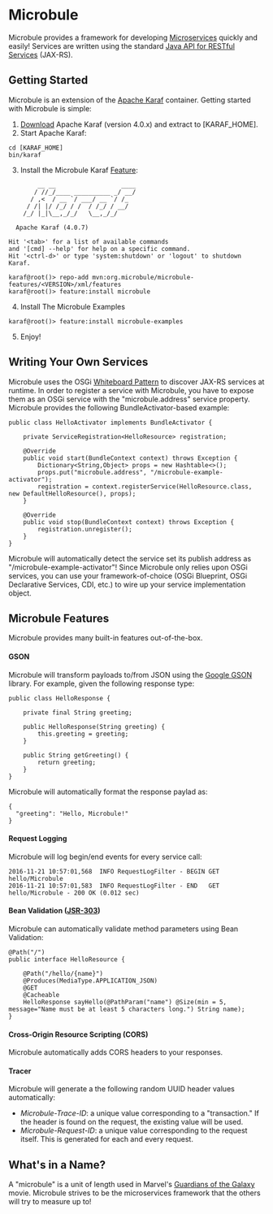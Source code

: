 # Microbule

Microbule provides a framework for developing [Microservices](http://www.martinfowler.com/articles/microservices.html)
quickly and easily!  Services are written using the standard
 [Java API for RESTful Services](https://jax-rs-spec.java.net/) (JAX-RS).

## Getting Started

Microbule is an extension of the [Apache Karaf](http://karaf.apache.org) container.  Getting started with Microbule is
 simple:

1. [Download](http://karaf.apache.org/download.html) Apache Karaf (version 4.0.x) and extract to [KARAF_HOME].
2. Start Apache Karaf:

 ```
 cd [KARAF_HOME]
 bin/karaf
 ```

3. Install the Microbule Karaf [Feature](https://karaf.apache.org/manual/latest/provisioning):

 ```
         __ __                  ____
        / //_/____ __________ _/ __/
       / ,<  / __ `/ ___/ __ `/ /_
      / /| |/ /_/ / /  / /_/ / __/
     /_/ |_|\__,_/_/   \__,_/_/

   Apache Karaf (4.0.7)

 Hit '<tab>' for a list of available commands
 and '[cmd] --help' for help on a specific command.
 Hit '<ctrl-d>' or type 'system:shutdown' or 'logout' to shutdown Karaf.

 karaf@root()> repo-add mvn:org.microbule/microbule-features/<VERSION>/xml/features
 karaf@root()> feature:install microbule
 ```

4. Install The Microbule Examples

 ```
 karaf@root()> feature:install microbule-examples
 ```

5. Enjoy!

## Writing Your Own Services

Microbule uses the OSGi [Whiteboard Pattern](http://enroute.osgi.org/doc/218-patterns.html) to discover JAX-RS services
at runtime.  In order to register a service with Microbule, you have to expose them as an OSGi service with the
"microbule.address" service property.  Microbule provides the following BundleActivator-based example:

```
public class HelloActivator implements BundleActivator {

    private ServiceRegistration<HelloResource> registration;

    @Override
    public void start(BundleContext context) throws Exception {
        Dictionary<String,Object> props = new Hashtable<>();
        props.put("microbule.address", "/microbule-example-activator");
        registration = context.registerService(HelloResource.class, new DefaultHelloResource(), props);
    }

    @Override
    public void stop(BundleContext context) throws Exception {
        registration.unregister();
    }
}

```

Microbule will automatically detect the service set its publish address as "/microbule-example-activator"!  Since
Microbule only relies upon OSGi services, you can use your framework-of-choice
(OSGi Blueprint, OSGi Declarative Services, CDI, etc.) to wire up your service implementation object.

## Microbule Features

Microbule provides many built-in features out-of-the-box.

#### GSON

Microbule will transform payloads to/from JSON using the [Google GSON](https://github.com/google/gson) library.  For
example, given the following response type:

```
public class HelloResponse {

    private final String greeting;

    public HelloResponse(String greeting) {
        this.greeting = greeting;
    }

    public String getGreeting() {
        return greeting;
    }
}
```

Microbule will automatically format the response paylad as:

```
{
  "greeting": "Hello, Microbule!"
}
```

#### Request Logging

Microbule will log begin/end events for every service call:

 ```
 2016-11-21 10:57:01,568  INFO RequestLogFilter - BEGIN GET hello/Microbule
 2016-11-21 10:57:01,583  INFO RequestLogFilter - END   GET hello/Microbule - 200 OK (0.012 sec)
 ```

#### Bean Validation ([JSR-303](https://jcp.org/en/jsr/detail?id=303))

Microbule can automatically validate method parameters using Bean Validation:

 ```
 @Path("/")
 public interface HelloResource {

     @Path("/hello/{name}")
     @Produces(MediaType.APPLICATION_JSON)
     @GET
     @Cacheable
     HelloResponse sayHello(@PathParam("name") @Size(min = 5, message="Name must be at least 5 characters long.") String name);
 }
 ```

#### Cross-Origin Resource Scripting (CORS)

Microbule automatically adds CORS headers to your responses.

#### Tracer

Microbule will generate a the following random UUID header values automatically:

- *Microbule-Trace-ID*: a unique value corresponding to a "transaction."  If the header is found on the request, the
existing value will be used.
- *Microbule-Request-ID*: a unique value corresponding to the request itself.  This is generated for each and every
request.

## What's in a Name?

A "microbule" is a unit of length used in Marvel's
[Guardians of the Galaxy](http://marvel.com/characters/70/guardians_of_the_galaxy) movie.  Microbule strives to be the
microservices framework that the others will try to measure up to!